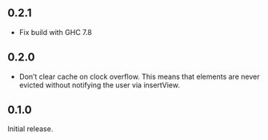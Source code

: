 0.2.1
-----
* Fix build with GHC 7.8

0.2.0
----
* Don’t clear cache on clock overflow. This means that elements are
  never evicted without notifying the user via insertView.

0.1.0
-----
Initial release.
